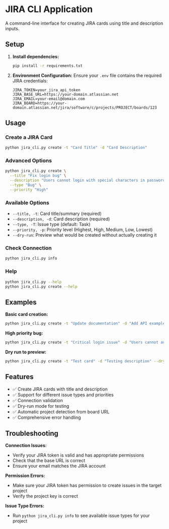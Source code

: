 # JIRA CLI Application

A command-line interface for creating JIRA cards using title and description inputs.

## Setup

1. **Install dependencies:**
   ```bash
   pip install -r requirements.txt
   ```

2. **Environment Configuration:**
   Ensure your `.env` file contains the required JIRA credentials:
   ```
   JIRA_TOKEN=your_jira_api_token
   JIRA_BASE_URL=https://your-domain.atlassian.net
   JIRA_EMAIL=your-email@domain.com
   JIRA_BOARD=https://your-domain.atlassian.net/jira/software/c/projects/PROJECT/boards/123
   ```

## Usage

### Create a JIRA Card
```bash
python jira_cli.py create -t "Card Title" -d "Card Description"
```

### Advanced Options
```bash
python jira_cli.py create \
  --title "Fix login bug" \
  --description "Users cannot login with special characters in password" \
  --type "Bug" \
  --priority "High"
```

### Available Options
- `--title, -t`: Card title/summary (required)
- `--description, -d`: Card description (required)
- `--type, -T`: Issue type (default: Task)
- `--priority, -p`: Priority level (Highest, High, Medium, Low, Lowest)
- `--dry-run`: Preview what would be created without actually creating it

### Check Connection
```bash
python jira_cli.py info
```

### Help
```bash
python jira_cli.py --help
python jira_cli.py create --help
```

## Examples

**Basic card creation:**
```bash
python jira_cli.py create -t "Update documentation" -d "Add API examples to README"
```

**High priority bug:**
```bash
python jira_cli.py create -t "Critical login issue" -d "Users cannot authenticate" --type "Bug" --priority "High"
```

**Dry run to preview:**
```bash
python jira_cli.py create -t "Test card" -d "Testing description" --dry-run
```

## Features

- ✅ Create JIRA cards with title and description
- ✅ Support for different issue types and priorities
- ✅ Connection validation
- ✅ Dry-run mode for testing
- ✅ Automatic project detection from board URL
- ✅ Comprehensive error handling

## Troubleshooting

**Connection Issues:**
- Verify your JIRA token is valid and has appropriate permissions
- Check that the base URL is correct
- Ensure your email matches the JIRA account

**Permission Errors:**
- Make sure your JIRA token has permission to create issues in the target project
- Verify the project key is correct

**Issue Type Errors:**
- Run `python jira_cli.py info` to see available issue types for your project
